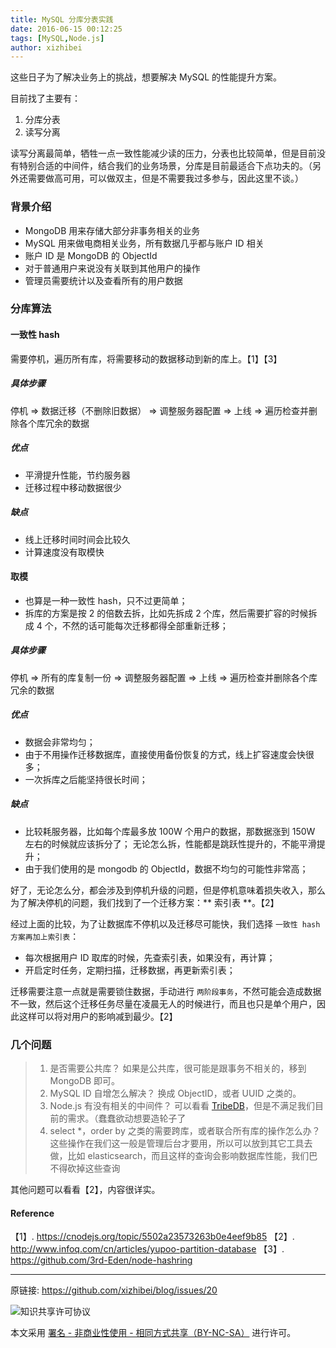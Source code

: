 ```yaml
---
title: MySQL 分库分表实践
date: 2016-06-15 00:12:25
tags: [MySQL,Node.js]
author: xizhibei
---
```

这些日子为了解决业务上的挑战，想要解决 MySQL 的性能提升方案。

目前找了主要有：
1. 分库分表
2. 读写分离

读写分离最简单，牺牲一点一致性能减少读的压力，分表也比较简单，但是目前没有特别合适的中间件，结合我们的业务场景，分库是目前最适合下点功夫的。（另外还需要做高可用，可以做双主，但是不需要我过多参与，因此这里不谈。）
### 背景介绍
- MongoDB 用来存储大部分非事务相关的业务
- MySQL 用来做电商相关业务，所有数据几乎都与账户 ID 相关
- 账户 ID 是 MongoDB 的 ObjectId
- 对于普通用户来说没有关联到其他用户的操作
- 管理员需要统计以及查看所有的用户数据
### 分库算法
#### 一致性 hash

需要停机，遍历所有库，将需要移动的数据移动到新的库上。【1】【3】
##### 具体步骤

停机 => 数据迁移（不删除旧数据） => 调整服务器配置 => 上线 => 遍历检查并删除各个库冗余的数据
##### 优点
- 平滑提升性能，节约服务器
- 迁移过程中移动数据很少
##### 缺点
- 线上迁移时间时间会比较久
- 计算速度没有取模快
#### 取模
- 也算是一种一致性 hash，只不过更简单；
- 拆库的方案是按 2 的倍数去拆，比如先拆成 2 个库，然后需要扩容的时候拆成 4 个，不然的话可能每次迁移都得全部重新迁移；
##### 具体步骤

停机 => 所有的库复制一份 => 调整服务器配置 => 上线 => 遍历检查并删除各个库冗余的数据
##### 优点
- 数据会非常均匀；
- 由于不用操作迁移数据库，直接使用备份恢复的方式，线上扩容速度会快很多；
- 一次拆库之后能坚持很长时间；
##### 缺点
- 比较耗服务器，比如每个库最多放 100W 个用户的数据，那数据涨到 150W 左右的时候就应该拆分了；
  无论怎么拆，性能都是跳跃性提升的，不能平滑提升；
- 由于我们使用的是 mongodb 的 ObjectId，数据不均匀的可能性非常高；

好了，无论怎么分，都会涉及到停机升级的问题，但是停机意味着损失收入，那么为了解决停机的问题，我们找到了一个迁移方案：** 索引表 **。【2】

经过上面的比较，为了让数据库不停机以及迁移尽可能快，我们选择 ` 一致性 hash 方案再加上索引表 `：
- 每次根据用户 ID 取库的时候，先查索引表，如果没有，再计算；
- 开启定时任务，定期扫描，迁移数据，再更新索引表；

迁移需要注意一点就是需要锁住数据，手动进行 ` 两阶段事务 `，不然可能会造成数据不一致，然后这个迁移任务尽量在凌晨无人的时候进行，而且也只是单个用户，因此这样可以将对用户的影响减到最少。【2】
### 几个问题

> 1. 是否需要公共库？
>    如果是公共库，很可能是跟事务不相关的，移到 MongoDB 即可。
> 2. MySQL ID 自增怎么解决？
>    换成 ObjectID，或者 UUID 之类的。
> 3. Node.js 有没有相关的中间件？
>    可以看看 [TribeDB](http://jojoin.github.io/TribeDB/)，但是不满足我们目前的需求。（蠢蠢欲动想要造轮子了
> 4. select *，order by 之类的需要跨库，或者联合所有库的操作怎么办？
>    这些操作在我们这一般是管理后台才要用，所以可以放到其它工具去做，比如 elasticsearch，而且这样的查询会影响数据库性能，我们巴不得砍掉这些查询

其他问题可以看看【2】，内容很详实。 
#### Reference

【1】. https://cnodejs.org/topic/5502a23573263b0e4eef9b85
【2】. http://www.infoq.com/cn/articles/yupoo-partition-database
【3】. https://github.com/3rd-Eden/node-hashring


***
原链接: https://github.com/xizhibei/blog/issues/20

![知识共享许可协议](https://i.creativecommons.org/l/by-nc-sa/4.0/88x31.png "署名 - 非商业性使用 - 相同方式共享（BY-NC-SA）")

本文采用 [署名 - 非商业性使用 - 相同方式共享（BY-NC-SA）](https://creativecommons.org/licenses/by-nc-sa/4.0/deed.zh) 进行许可。
